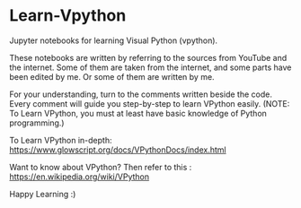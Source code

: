 # Learn-Vpython
Jupyter notebooks for learning Visual Python (vpython).

These notebooks are written by referring to the sources from YouTube and the internet.
Some of them are taken from the internet, and some parts have been edited by me. 
Or some of them are written by me.

For your understanding, turn to the comments written beside the code. Every comment will guide you step-by-step to learn VPython easily.
(NOTE: To Learn VPython, you must at least have basic knowledge of Python programming.)

To Learn VPython in-depth:
https://www.glowscript.org/docs/VPythonDocs/index.html

Want to know about VPython? Then refer to this :
https://en.wikipedia.org/wiki/VPython

Happy Learning :)
